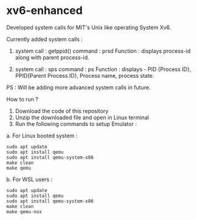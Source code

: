 # xv6-enhanced
Developed system calls for MIT's Unix like operating System Xv6.

Currently added system calls : 
1. system call : getppid()
   command     : prsd
   Function    : displays process-id along with parent process-id.
   
2. system call : sps
   command     : ps 
   Function    : displays - PID {Process ID}, PPID{Parent Process ID}, Process name, process state.

PS : Will be adding more advanced system calls in future.
 
How to run ? 

1. Download the code of this repository
2. Unzip the downloaded file and open in Linux terminal
3. Run the following commands to setup Emulator :

a. For Linux booted system :
```
sudo apt update
sudo apt install qemu
sudo apt install qemu-system-x86
make clean
make qemu
```
b. For WSL users :  
```
sudo apt update
sudo apt install qemu
sudo apt install qemu-system-x86
make clean
make qemu-nox 
```

